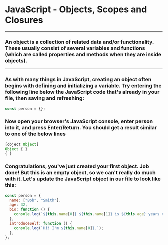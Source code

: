 # JavaScript - Objects, Scopes and Closures
---
### An object is a collection of related data and/or functionality. These usually consist of several variables and functions (which are called properties and methods when they are inside objects).

---

### As with many things in JavaScript, creating an object often begins with defining and initializing a variable. Try entering the following line below the JavaScript code that's already in your file, then saving and refreshing:

``` javascript
const person = {};
```
### Now open your browser's JavaScript console, enter person into it, and press Enter/Return. You should get a result similar to one of the below lines

``` javascript
[object Object]
Object { }
{ }
```

### Congratulations, you've just created your first object. Job done! But this is an empty object, so we can't really do much with it. Let's update the JavaScript object in our file to look like this:

``` javascript
const person = {
  name: ["Bob", "Smith"],
  age: 32,
  bio: function () {
    console.log(`${this.name[0]} ${this.name[1]} is ${this.age} years old.`);
  },
  introduceSelf: function () {
    console.log(`Hi! I'm ${this.name[0]}.`);
  },
};
```


